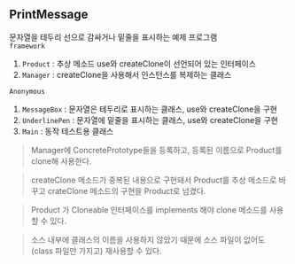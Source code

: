 ## PrintMessage

문자열을 테두리 선으로 감싸거나 밑줄을 표시하는 예제 프로그램</br>
`framework`
1. `Product` : 추상 메소드 use와 createClone이 선언되어 있는 인터페이스
2. `Manager` : createClone을 사용해서 인스턴스를 복제하는 클래스

`Anonymous`
1. `MessageBox` : 문자열은 테두리로 표시하는 클래스, use와 createClone을 구현
2. `UnderlinePen` : 문자열에 밑줄을 표시하는 클래스, use와 createClone을 구현
3. `Main` : 동작 테스트용 클래스

> Manager에 ConcretePrototype들을 등록하고, 등록된 이름으로 Product를 clone해 사용한다.

> createClone 메소드가 중복된 내용으로 구현돼서 Product를 추상 메소드로 바꾸고 crateClone 메소드의 구현을 Product로 넘겼다.

> Product 가 Cloneable 인터페이스를 implements 해야 clone 메소드를 사용할 수 있다.

> 소스 내부에 클래스의 이름을 사용하지 않았기 때문에 소스 파일이 없어도 (class 파일만 가지고) 재사용할 수 있다.